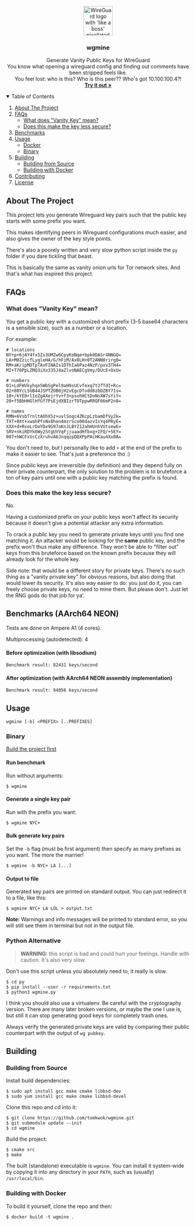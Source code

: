 <br />
<p align="center">
  <img src=".img/logo.png" alt="WireGuard logo with 'like a boss' pixellated sunglasses" width="80" height="80">

  <h3 align="center">wgmine</h3>

  <p align="center">
    Generate Vanity Public Keys for WireGuard
    <br>
    You know what opening a wireguard config and finding out comments have been stripped feels like.<br>
    You feel lost: who is this? Who is this peer?? Who's got 10.100.100.4?!
    <br>
    <a href="#usage"><strong>Try it out »</strong></a>
    <br>
  </p>
</p>

<!-- TABLE OF CONTENTS -->
<details open="open">
  <summary>Table of Contents</summary>
  <ol>
    <li>
      <a href="#about-the-project">About The Project</a>
    </li>
    <li>
      <a href="#faqs">FAQs</a>
      <ul>
        <li><a href="#what-does-vanity-key-mean">What does "Vanity Key" mean?</a></li>
        <li><a href="#does-this-make-the-key-less-secure">Does this make the key less secure?</a></li>
      </ul>
    </li>
    <li>
      <a href="#benchmarks">Benchmarks</a>
    </li>
    <li>
      <a href="#usage">Usage</a>
      <ul>
        <li><a href="#docker">Docker</a></li>
        <li><a href="#binary">Binary</a></li>
      </ul>
    </li>
    <li>
      <a href="#building">Building</a>
      <ul>
        <li><a href="#building-from-source">Building from Source</a></li>
        <li><a href="#building-with-docker">Building with Docker</a></li>
      </ul>
    </li>
    <li><a href="#contributing">Contributing</a></li>
    <li><a href="#license">License</a></li>
  </ol>
</details>



## About The Project

This project lets you generate Wireguard key pairs such that the public key starts
with some prefix you want.

This makes identifying peers in Wireguard configurations much easier, and also
gives the owner of the key style points. 

There's also a poorely written and very slow python script inside the `py` folder if you dare tickling that beast.

This is basically the same as vanity onion urls for Tor network sites. And that's what has inspired this project. 


## FAQs

### What does "Vanity Key" mean?

You get a public key with a customized short prefix (3-5 base64 characters is a sensible size), such as a number or a location.

For example:

```
# locations
NY+p+6jAY4fx5Zs3UMZw6CpyKoNqe+bpk0DASr4NNGQ=
LA+M0ZzicfLygleHA/G/hFiM/Ax0LH+0T2ANN0rirg0=
RM+aK/ipMDTpTAvFINAIs1DThIa6Paz4NzP/pxv3TH4=
MI+T70PpLZMQ3iXx335J4aZlvoNAECgVmy/DUcE+OxU=

# numbers
01+LdFHVkyhqn5WbSgPel9aH9sUCvfexq7t2fTdI+Rc=
02+08YcL5GB44JSPTZOB0jH2vEgcDfodd8zbDZBY71s=
10+/kYE0rlIeZgAXejrYv+f3+psuhHCtDoNnXW7sYiY=
20+f5BbHHGlHfGf7PsEjdXBIzrTOTppwRRQF66mP2n8=

# names
RMN+6VsbTrnltAOhXSz+uvlSoqc4ZKcpLzbamDfVy2k=
TXT+0Xt+xwahPfvNx8hen4mzrSco00dazvIsYq4PRyE=
XXX+d+RvoLrDoYDx9G97oKnJLBYZ12ahHUnhVUtsewE=
SRV+nkiRDYk6Wy2StgUVVqFjjuaadHfbxg+IFQ/+5EY=
007+hWCFxVcCzXruhvA6JnqqzpDQXPpPAcHKau4Xx0A=
```

You don't need to, but I personally like to add `+` at the end of the prefix to make it easier to see.
That's just a preference tho :)

Since public keys are irreversible (by definition) and they depend fully on their private counterpart, the only solution
to the problem is to bruteforce a ton of key pairs until one with a public key matching the prefix is found.


### Does this make the key less secure?

No.

Having a customized prefix on your public keys won't affect its security because
it doesn't give a potential attacker any extra information.

To crack a public key you need to generate private keys until you find one
matching it. An attacker would be looking for the **same** public key, and the prefix
won't thus make any difference. They won't be able to "filter out" keys from this bruteforce
based on the known prefix because they will already look for the whole key. 

Side note: that would be a different story for private keys. There's no such thing
as a "vanity private key" for obvious reasons, but also doing that would lower its security.
It's also way easier to do: you just do it, you can freely choose private keys, no need to mine them.
But please don't. Just let the RNG gods do that job for ya'.


## Benchmarks (AArch64 NEON)

Tests are done on Ampere A1 (4 cores).

Multiprocessing (autodetected): 4

#### Before optimization (with libsodium)

```
Benchmark result: 82431 keys/second
```

#### After optimization (with AArch64 NEON assembly implementation)

```
Benchmark result: 94056 keys/second
```


## Usage

```
wgmine [-b] <PREFIX> [..PREFIXES]
```


### Binary

[Build the project first](#building)

#### Run benchmark

Run without arguments:

```
$ wgmine
```

#### Generate a single key pair

Run with the prefix you want:

```
$ wgmine NYC+
```

#### Bulk generate key pairs

Set the `-b` flag (must be first argument) then specify as many prefixes as you want.
The more the marrier!

```
$ wgmine -b NYC+ LA [...] 
```

#### Output to file

Generated key pairs are printed on standard output. You can just redirect it to a file, like this:

```
$ wgmine NYC+ LA LOL > output.txt
```

**Note:** Warnings and info messages will be printed to standard error, so you 
will still see them in terminal but not in the output file.


### Python Alternative

> **WARNING:** this script is bad and could hurt your feelings. Handle with caution. It's also very slow. 

Don't use this script unless you absolutely need to, it really is slow.

```
$ cd py
$ pip install --user -r requirements.txt
$ python3 wgmine.py
```

I think you should also use a virtualenv. Be careful with the cryptography version.
There are many later broken versions, or maybe the one I use is, but still it can stop 
generating good keys for completely trash ones.

Always verify the generated private keys are valid by comparing their public counterpart
with the output of `wg pubkey`.


## Building


### Building from Source

Install build dependencies:

```
$ sudo apt install gcc make cmake libbsd-dev
$ sudo yum install gcc make cmake libbsd-devel
```

Clone this repo and cd into it:

```
$ git clone https://github.com/tomkwok/wgmine.git
$ git submodule update --init
$ cd wgmine
```

Build the project:

```
$ cmake src
$ make
```

The built (standalone) executable is ``wgmine``. You can install it system-wide by copying it into
any directory in your ``PATH``, such as (usually) `/usr/local/bin`.


### Building with Docker

To build it yourself, clone the repo and then:

```
$ docker build -t wgmine .
```
